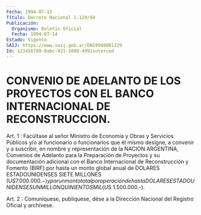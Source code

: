 ```yaml
---
Fecha: 1994-07-13
Título: Decreto Nacional 1.129/94
Publicación:
  Organismo: Boletín Oficial
  Fecha: 1994-07-14
Estado: Vigente
SAIJ: https://www.saij.gob.ar/DN19940001129
Id: 123456789-0abc-921-1000-4991soterced
---
```

# CONVENIO DE ADELANTO DE LOS PROYECTOS CON EL BANCO INTERNACIONAL DE RECONSTRUCCION.

<a id="1"></a>
Art.  1  :  Facúltase  al señor Ministro de Economía y Obras y Servicios Públicos y/o al funcionario  o  funcionarios que él mismo designe, a convenir y a suscribir, en nombre  y  representación  de la  NACION  ARGENTINA, Convenios de Adelanto para la Preparación de Proyectos y su  documentación  adicional con el Banco Internacional de Reconstrucción y Fomento (BIRF)  por hasta un monto global anual de DOLARES ESTADOUNIDENSES SIETE MILLONES  (U$S  7.000.000.-) y por un  monto  total por operación de hasta DOLARES ESTADOUNIDENSES  UN MILLON QUINIENTOS MIL (U$S 1.500.000.-).

<a id="2"></a>
Art. 2 : Comuníquese, publíquese, dése a la Dirección Nacional del Registro Oficial y archívese.